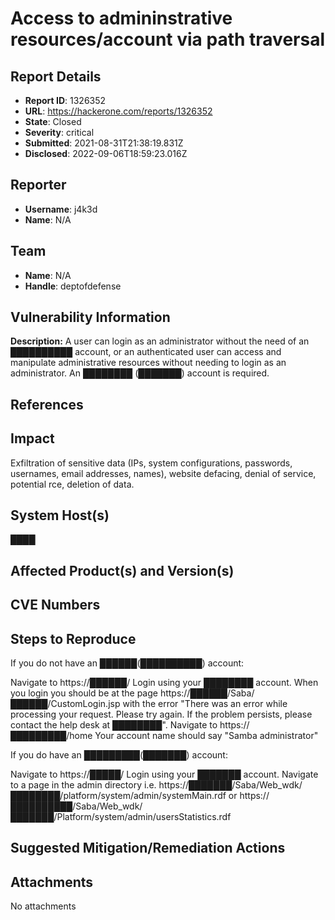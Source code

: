 # Access to admininstrative resources/account via path traversal

## Report Details
- **Report ID**: 1326352
- **URL**: https://hackerone.com/reports/1326352
- **State**: Closed
- **Severity**: critical
- **Submitted**: 2021-08-31T21:38:19.831Z
- **Disclosed**: 2022-09-06T18:59:23.016Z

## Reporter
- **Username**: j4k3d
- **Name**: N/A

## Team
- **Name**: N/A
- **Handle**: deptofdefense

## Vulnerability Information
**Description:**
A user can login as an administrator without the need of an ██████████ account, or an authenticated user can access and manipulate administrative resources without needing to login as an administrator. An ████████ (███████) account is required.
## References

## Impact

Exfiltration of sensitive data (IPs, system configurations, passwords, usernames, email addresses, names), website defacing, denial of service, potential rce, deletion of data.

## System Host(s)
████

## Affected Product(s) and Version(s)


## CVE Numbers


## Steps to Reproduce
If you do not have an ██████(██████████) account:

Navigate to https://██████/
Login using your ████████ account. 
When you login you should be at the page https://██████/Saba/██████/CustomLogin.jsp with the error "There was an error while processing your request.  Please try again. If the problem persists, please contact the help desk at ████████".
Navigate to https://█████████/home
Your account name should say "Samba administrator"

If you do have an █████████(███████) account:

Navigate to https://█████/
Login using your ███████ account. 
Navigate to a page in the admin directory i.e. https://███████/Saba/Web_wdk/████████/platform/system/admin/systemMain.rdf  or https://██████████/Saba/Web_wdk/███████/Platform/system/admin/usersStatistics.rdf

## Suggested Mitigation/Remediation Actions




## Attachments
No attachments
